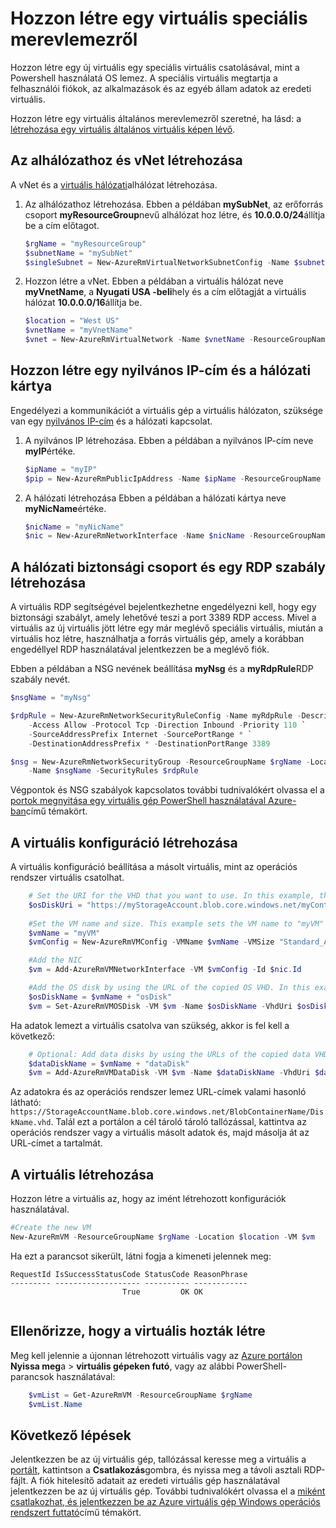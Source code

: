 <properties
    pageTitle="Másolat készítése a Windows virtuális |} Microsoft Azure"
    description="Megtudhatja, hogyan hozhat létre egy példányát a speciális, az erőforrás-kezelő telepítési modell fut, a Windows Azure virtuális."
    services="virtual-machines-windows"
    documentationCenter=""
    authors="cynthn"
    manager="timlt"
    editor=""
    tags="azure-resource-manager"/>

<tags
    ms.service="virtual-machines-windows"
    ms.workload="infrastructure-services"
    ms.tgt_pltfrm="vm-windows"
    ms.devlang="na"
    ms.topic="article"
    ms.date="09/21/2016"
    ms.author="cynthn"/>

# <a name="create-a-vm-from-a-specialized-vhd"></a>Hozzon létre egy virtuális speciális merevlemezről

Hozzon létre egy új virtuális egy speciális virtuális csatolásával, mint a Powershell használatá OS lemez. A speciális virtuális megtartja a felhasználói fiókok, az alkalmazások és az egyéb állam adatok az eredeti virtuális. 

Hozzon létre egy virtuális általános merevlemezről szeretné, ha lásd: a [létrehozása egy virtuális általános virtuális képen lévő](virtual-machines-windows-create-vm-generalized.md).

## <a name="create-the-subnet-and-vnet"></a>Az alhálózathoz és vNet létrehozása

A vNet és a [virtuális hálózati](../virtual-network/virtual-networks-overview.md)alhálózat létrehozása.

1. Az alhálózathoz létrehozása. Ebben a példában **mySubNet**, az erőforrás csoport **myResourceGroup**nevű alhálózat hoz létre, és **10.0.0.0/24**állítja be a cím előtagot.

    ```powershell
    $rgName = "myResourceGroup"
    $subnetName = "mySubNet"
    $singleSubnet = New-AzureRmVirtualNetworkSubnetConfig -Name $subnetName -AddressPrefix 10.0.0.0/24
    ```

2. Hozzon létre a vNet. Ebben a példában a virtuális hálózat neve **myVnetName**, a **Nyugati USA -beli**hely és a cím előtagját a virtuális hálózat **10.0.0.0/16**állítja be. 

    ```powershell
    $location = "West US"
    $vnetName = "myVnetName"
    $vnet = New-AzureRmVirtualNetwork -Name $vnetName -ResourceGroupName $rgName -Location $location -AddressPrefix 10.0.0.0/16 -Subnet $singleSubnet
    ```    
            
## <a name="create-a-public-ip-address-and-nic"></a>Hozzon létre egy nyilvános IP-cím és a hálózati kártya

Engedélyezi a kommunikációt a virtuális gép a virtuális hálózaton, szüksége van egy [nyilvános IP-cím](../virtual-network/virtual-network-ip-addresses-overview-arm.md) és a hálózati kapcsolat.

1. A nyilvános IP létrehozása. Ebben a példában a nyilvános IP-cím neve **myIP**értéke.

    ```powershell
    $ipName = "myIP"
    $pip = New-AzureRmPublicIpAddress -Name $ipName -ResourceGroupName $rgName -Location $location -AllocationMethod Dynamic
    ```       

2. A hálózati létrehozása Ebben a példában a hálózati kártya neve **myNicName**értéke.

    ```powershell
    $nicName = "myNicName"
    $nic = New-AzureRmNetworkInterface -Name $nicName -ResourceGroupName $rgName -Location $location -SubnetId $vnet.Subnets[0].Id -PublicIpAddressId $pip.Id
    ```

## <a name="create-the-network-security-group-and-an-rdp-rule"></a>A hálózati biztonsági csoport és egy RDP szabály létrehozása

A virtuális RDP segítségével bejelentkezhetne engedélyezni kell, hogy egy biztonsági szabályt, amely lehetővé teszi a port 3389 RDP access. Mivel a virtuális az új virtuális jött létre egy már meglévő speciális virtuális, miután a virtuális hoz létre, használhatja a forrás virtuális gép, amely a korábban engedéllyel RDP használatával jelentkezzen be a meglévő fiók.

Ebben a példában a NSG nevének beállítása **myNsg** és a **myRdpRule**RDP szabály nevét.

```powershell
$nsgName = "myNsg"

$rdpRule = New-AzureRmNetworkSecurityRuleConfig -Name myRdpRule -Description "Allow RDP" `
    -Access Allow -Protocol Tcp -Direction Inbound -Priority 110 `
    -SourceAddressPrefix Internet -SourcePortRange * `
    -DestinationAddressPrefix * -DestinationPortRange 3389

$nsg = New-AzureRmNetworkSecurityGroup -ResourceGroupName $rgName -Location $location `
    -Name $nsgName -SecurityRules $rdpRule
```

Végpontok és NSG szabályok kapcsolatos további tudnivalókért olvassa el a [portok megnyitása egy virtuális gép PowerShell használatával Azure-ban](virtual-machines-windows-nsg-quickstart-powershell.md)című témakört.

## <a name="create-the-vm-configuration"></a>A virtuális konfiguráció létrehozása

A virtuális konfiguráció beállítása a másolt virtuális, mint az operációs rendszer virtuális csatolhat.


```powershell
    # Set the URI for the VHD that you want to use. In this example, the VHD file named "myOsDisk.vhd" is kept in a storage account named "myStorageAccount" in a container named "myContainer".
    $osDiskUri = "https://myStorageAccount.blob.core.windows.net/myContainer/myOsDisk.vhd"
    
    #Set the VM name and size. This example sets the VM name to "myVM" and the VM size to "Standard_A2".
    $vmName = "myVM"
    $vmConfig = New-AzureRmVMConfig -VMName $vmName -VMSize "Standard_A2"

    #Add the NIC
    $vm = Add-AzureRmVMNetworkInterface -VM $vmConfig -Id $nic.Id

    #Add the OS disk by using the URL of the copied OS VHD. In this example, when the OS disk is created, the term "osDisk" is appened to the VM name to create the OS disk name. This example also specifies that this Windows-based VHD should be attached to the VM as the OS disk.
    $osDiskName = $vmName + "osDisk"
    $vm = Set-AzureRmVMOSDisk -VM $vm -Name $osDiskName -VhdUri $osDiskUri -CreateOption attach -Windows
```


Ha adatok lemezt a virtuális csatolva van szükség, akkor is fel kell a következő: 

```powershell
    # Optional: Add data disks by using the URLs of the copied data VHDs at the appropriate Logical Unit Number (Lun).
    $dataDiskName = $vmName + "dataDisk"
    $vm = Add-AzureRmVMDataDisk -VM $vm -Name $dataDiskName -VhdUri $dataDiskUri -Lun 0 -CreateOption attach
```

Az adatokra és az operációs rendszer lemez URL-címek valami hasonló látható: `https://StorageAccountName.blob.core.windows.net/BlobContainerName/DiskName.vhd`. Talál ezt a portálon a cél tároló tároló tallózással, kattintva az operációs rendszer vagy a virtuális másolt adatok és, majd másolja át az URL-címet a tartalmát.


## <a name="create-the-vm"></a>A virtuális létrehozása

Hozzon létre a virtuális az, hogy az imént létrehozott konfigurációk használatával.

```powershell
#Create the new VM
New-AzureRmVM -ResourceGroupName $rgName -Location $location -VM $vm
```

Ha ezt a parancsot sikerült, látni fogja a kimeneti jelennek meg:

```
RequestId IsSuccessStatusCode StatusCode ReasonPhrase
--------- ------------------- ---------- ------------
                         True         OK OK   
 
```
 
## <a name="verify-that-the-vm-was-created"></a>Ellenőrizze, hogy a virtuális hozták létre 
 
Meg kell jelennie a újonnan létrehozott virtuális vagy az [Azure portálon](https://portal.azure.com) **Nyissa meg**a > **virtuális gépeken futó**, vagy az alábbi PowerShell-parancsok használatával:

```powershell
    $vmList = Get-AzureRmVM -ResourceGroupName $rgName
    $vmList.Name
```

## <a name="next-steps"></a>Következő lépések

Jelentkezzen be az új virtuális gép, tallózással keresse meg a virtuális a [portált](https://portal.azure.com), kattintson a **Csatlakozás**gombra, és nyissa meg a távoli asztali RDP-fájlt. A fiók hitelesítő adatait az eredeti virtuális gép használatával jelentkezzen be az új virtuális gép. További tudnivalókért olvassa el a [miként csatlakozhat, és jelentkezzen be az Azure virtuális gép Windows operációs rendszert futtató](virtual-machines-windows-connect-logon.md)című témakört.







